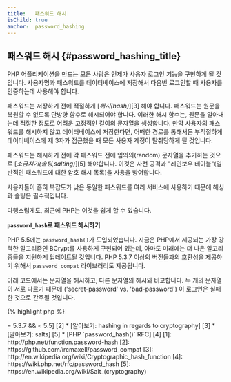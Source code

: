 ```yaml
---
title:   패스워드 해시
isChild: true
anchor:  password_hashing
---
```


## 패스워드 해시 {#password_hashing_title}

PHP 어플리케이션을 만드는 모든 사람은 언제가 사용자 로그인 기능을 구현하게 될 것입니다. 사용자명과 패스워드를
데이터베이스에 저장해서 다음번 로그인할 때 사용자를 인증하는데 사용해야 합니다.

패스워드는 저장하기 전에 적절하게 [_해시(hash)_][3] 해야 합니다. 패스워드는 원문을 복원할 수 없도록 단방향 함수로
해시되어야 합니다. 이러한 해시 함수는, 원문을 알아내는데 적절한 정도로 어려운 고정적인 길이의 문자열을 생성합니다.
만약 사용자의 패스워드를 해시하지 않고 데이터베이스에 저장한다면, 어떠한 경로를 통해서든 부적절하게 데이터베이스에 제
3자가 접근했을 때 모든 사용자 계정이 탈취당하게 될 것입니다.

패스워드는 해시하기 전에 각 패스워드 전에 임의의(random) 문자열을 추가하는 것으로 [_소금치기(솔팅,salting)_][5] 해야합니다. 이것은 사전 공격과 "레인보우 테이블"(일반적인 패스워드에 대한 암호 해시 목록)을 사용을 방어합니다.

사용자들이 흔히 복잡도가 낮은 동일한 패스워드를 여러 서비스에 사용하기 때문에 해싱과 솔팅은 필수적입니다.

다행스럽게도, 최근에 PHP는 이것을 쉽게 할 수 있습니다.

**`password_hash`로 패스워드 해시하기**

PHP 5.5에는 `password_hash()`가 도입되었습니다. 지금은 PHP에서 제공되는 가장 강력한 알고리즘인 BCrypt를 사용하게
구현되어 있는데, 아마도 미래에는 더 나은 알고리즘들을 지원하게 업데이트될 것입니다. PHP 5.3.7 이상의 버전들과의
호환성을 제공하기 위해서 `password_compat` 라이브러리도 제공됩니다.

아래 코드에서는 문자열을 해시하고, 다른 문자열의 해시와 비교합니다. 두 개의 문자열이 서로 다르기 때문에
('secret-password' vs. 'bad-password') 이 로그인은 실패한 것으로 간주될 것입니다.

{% highlight php %}
<?php
require 'password.php';

$passwordHash = password_hash('secret-password', PASSWORD_DEFAULT);

if (password_verify('bad-password', $passwordHash)) {
    // 맞는 패스워드
} else {
    // 틀린 패스워드
}
{% endhighlight %}  

`password_hash()` 는 패스워드 솔팅을 처리합니다. 솔트는 알고리즘과 "cost"와 함께 해시의 한 부분으로 저장됩니다. `password_verify()` 가 이것을 추출하여 패스워드를 어떻게 확인할지 결정하기 때문에 솔트를 저장하기 위한 별도의 데이타베이스 필드는 필요없습니다.

* [알아보기: `password_hash()`] [1]
* [`password_compat` for PHP >= 5.3.7 && < 5.5] [2]
* [알아보기: hashing in regards to cryptography] [3]
* [알아보기: salts] [5]
* [PHP `password_hash()` RFC] [4]


[1]: http://php.net/function.password-hash
[2]: https://github.com/ircmaxell/password_compat
[3]: http://en.wikipedia.org/wiki/Cryptographic_hash_function
[4]: https://wiki.php.net/rfc/password_hash
[5]: https://en.wikipedia.org/wiki/Salt_(cryptography)
